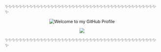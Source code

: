 ✨✨✨✨✨✨✨✨✨✨✨✨✨✨✨✨✨✨✨✨✨✨✨✨✨✨✨✨✨✨✨✨✨✨✨✨✨✨✨✨✨✨✨✨
<p align="center">
  <img src="https://user-images.githubusercontent.com/50048787/230516765-6eff664f-03e6-4d70-97ed-b6a9ccbb1d83.png" style="max-width: 100%;" alt="Welcome to my GitHub Profile" />
</p>

<p align="center">
  <img src="https://user-images.githubusercontent.com/50048787/230513068-fbfe2324-94c7-4c33-b14e-facce199f67d.png" style="max-width: 100%;"/>
</p>
✨✨✨✨✨✨✨✨✨✨✨✨✨✨✨✨✨✨✨✨✨✨✨✨✨✨✨✨✨✨✨✨✨✨✨✨✨✨✨✨✨✨✨✨
